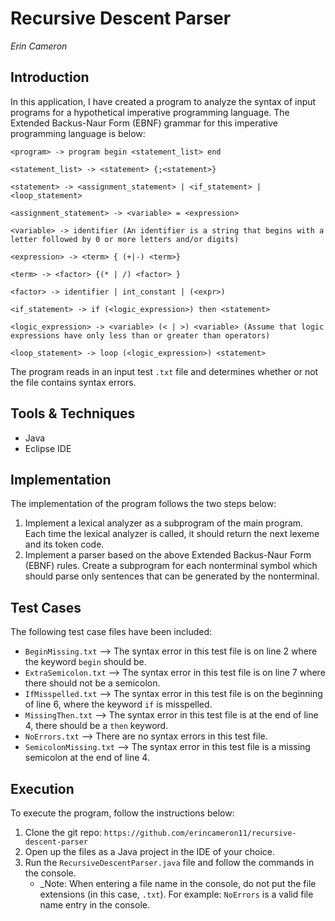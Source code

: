 # Recursive Descent Parser
_Erin Cameron_

## Introduction
In this application, I have created a program to analyze the syntax of input programs for a hypothetical imperative programming language. The Extended Backus-Naur Form (EBNF) grammar for this imperative programming language is below:
```
<program> -> program begin <statement_list> end

<statement_list> -> <statement> {;<statement>}

<statement> -> <assignment_statement> | <if_statement> | <loop_statement>

<assignment_statement> -> <variable> = <expression>

<variable> -> identifier (An identifier is a string that begins with a letter followed by 0 or more letters and/or digits)

<expression> -> <term> { (+|-) <term>}

<term> -> <factor> {(* | /) <factor> }

<factor> -> identifier | int_constant | (<expr>)

<if_statement> -> if (<logic_expression>) then <statement>

<logic_expression> -> <variable> (< | >) <variable> (Assume that logic expressions have only less than or greater than operators)

<loop_statement> -> loop (<logic_expression>) <statement>
```

The program reads in an input test `.txt` file and determines whether or not the file contains syntax errors.   


## Tools & Techniques
* Java
* Eclipse IDE

## Implementation
The implementation of the program follows the two steps below:
1. Implement a lexical analyzer as a subprogram of the main program. Each time the lexical analyzer is called, it should return the next lexeme and its token code.
2. Implement a parser based on the above Extended Backus-Naur Form (EBNF) rules. Create a subprogram for each nonterminal symbol which should parse only sentences that can be generated by the nonterminal.


## Test Cases
The following test case files have been included:
* `BeginMissing.txt` --> The syntax error in this test file is on line 2 where the keyword `begin` should be.
* `ExtraSemicolon.txt` --> The syntax error in this test file is on line 7 where there should not be a semicolon.
* `IfMisspelled.txt` --> The syntax error in this test file is on the beginning of line 6, where the keyword `if` is misspelled.
* `MissingThen.txt` --> The syntax error in this test file is at the end of line 4, there should be a `then` keyword.
* `NoErrors.txt` --> There are no syntax errors in this test file. 
* `SemicolonMissing.txt` --> The syntax error in this test file is a missing semicolon at the end of line 4.


## Execution
To execute the program, follow the instructions below:
1. Clone the git repo: `https://github.com/erincameron11/recursive-descent-parser`
2. Open up the files as a Java project in the IDE of your choice.
3. Run the `RecursiveDescentParser.java` file and follow the commands in the console.
    * _Note: When entering a file name in the console, do not put the file extensions (in this case, `.txt`). For example: `NoErrors` is a valid file name entry in the console.